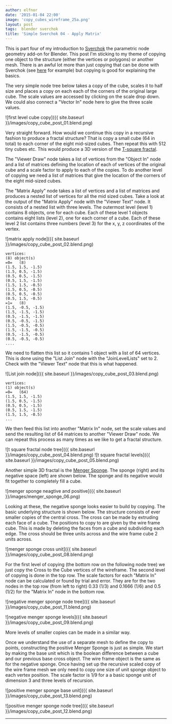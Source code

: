 ```yaml
---
author: elfnor
date: '2015-01-04 22:00'
image: 'copy_cubes_wireframe_25a.png'
layout: post
tags:  blender sverchok
title: 'Simple Sverchok 04 - Apply Matrix'
---
```


This is part four of my introduction to [Sverchok](http://nikitron.cc.ua/sverchok_en.html) the parametric node geometry add-on for Blender. This post I\'m sticking to my theme of copying one object to the structure (either the vertices or polygons) or another mesh. There is an awful lot more than just copying that can be done with Sverchok (see [here](http://blendersushi.blogspot.co.nz/) for example) but copying is good for explaining the basics.

The very simple node tree below takes a copy of the cube, scales it to half size and places a copy on each each of the corners of the original large cube. The scale values are accessed by clicking on the scale drop down. We could also connect a \"Vector In\" node here to give the three scale values.

![first level cube copy]({{ site.baseurl }}/images/copy_cube_post_01.blend.png)

Very straight forward. How would we continue this copy in a recursive fashion to produce a fractal structure? That is copy a small cube (64 in total) to each corner of the eight mid-sized cubes. Then repeat this with 512 tiny cubes etc. This would produce a 3D version of the [T-square fractal](http://en.wikipedia.org/wiki/T-square_%28fractal%29).

The \"Viewer Draw\" node takes a list of vertices from the \"Object In\" node and a list of matrices defining the location of each of vertices of the original cube and a scale factor to apply to each of the copies. To do another level of copying we need a list of matrices that give the location of the corners of the eight mid-sized cubes.

The \"Matrix Apply\" node takes a list of vertices and a list of matrices and produces a nested list of vertices for all the mid sized cubes. Take a look at the output of the \"Matrix Apply\" node with the \"Viewer Text\" node. It consists of a nested list with three levels. The outermost level (level 1) contains 8 objects, one for each cube. Each of these level 1 objects contains eight lists (level 2), one for each corner of a cube. Each of these level 2 list contains three numbers (level 3) for the x, y, z coordinates of the vertex.

![matrix apply node]({{ site.baseurl }}/images/copy_cube_post_02.blend.png)

    vertices: 
    (8) object(s)
    =0=   (8)
    (1.5, 1.5, -1.5)
    (1.5, 0.5, -1.5)
    (0.5, 0.5, -1.5)
    (0.5, 1.5, -1.5)
    (1.5, 1.5, -0.5)
    (1.5, 0.5, -0.5)
    (0.5, 0.5, -0.5)
    (0.5, 1.5, -0.5)
    =1=   (8)
    (1.5, -0.5, -1.5)
    (1.5, -1.5, -1.5)
    (0.5, -1.5, -1.5)
    (0.5, -0.5, -1.5)
    (1.5, -0.5, -0.5)
    (1.5, -1.5, -0.5)
    (0.5, -1.5, -0.5)
    (0.5, -0.5, -0.5)
    ....

We need to flatten this list so it contains 1 object with a list of 64 vertices. This is done using the \"List Join\" node with the \"JoinLevelLists\" set to 2. Check with the \"Viewer Text\" node that this is what happened.

![List join node]({{ site.baseurl }}/images/copy_cube_post_03.blend.png)

    vertices: 
    (1) object(s)
    =0=   (64)
    (1.5, 1.5, -1.5)
    (1.5, 0.5, -1.5)
    (0.5, 0.5, -1.5)
    (0.5, 1.5, -1.5)
    (1.5, 1.5, -0.5)
    ...

We then feed this list into another \"Matrix In\" node, set the scale values and send the resulting list of 64 matrices to another \"Viewer Draw\" node. We can repeat this process as many times as we like to get a fractal structure.

![t square fractal node tree]({{ site.baseurl }}/images/copy_cube_post_04.blend.png)
![t square fractal levels]({{ site.baseurl }}/images/copy_cube_post_05.blend.png)

Another simple 3D fractal is the [Menger Sponge](http://en.wikipedia.org/wiki/Menger_sponge). The sponge (right) and its negative space (left) are shown below. The sponge and its negative would fit together to completely fill a cube.

![menger sponge neagtive and positive]({{ site.baseurl }}/images/menger_sponge_06.png)

Looking at these, the negative sponge looks easier to build by copying. The basic underlying structure is shown below. The structure consists of ever smaller copies of the central cross. The cross can be made by extruding each face of a cube. The positions to copy to are given by the wire frame cube. This is made by deleting the faces from a cube and subdividing each edge. The cross should be three units across and the wire frame cube 2 units across.

![menger sponge cross unit]({{ site.baseurl }}/images/copy_cube_post_08.blend.png)

For the first level of copying (the bottom row on the following node tree) we just copy the Cross to the Cube vertices of the wireframe. The second level of copying is done in the top row. The scale factors for each \"Matrix In\" node can be calculated or found by trial and error. They are for the two nodes in the top row (from left to right) 0.33 (1/3) and 0.1666 (1/6) and 0.5 (1/2) for the \"Matrix In\" node in the bottom row.

![negative menger sponge node tree]({{ site.baseurl }}/images/copy_cube_post_11.blend.png)

![negative menger sponge levels]({{ site.baseurl }}/images/copy_cube_post_09.blend.png)

More levels of smaller copies can be made in a similar way.

Once we understand the use of a separate mesh to define the copy to points, constructing the positive Menger Sponge is just as simple. We start by making the base unit which is the boolean difference between a cube and our previous base cross object. The wire frame object is the same as for the negative sponge. Once having set up the recursive scaled copy of the wire frame mesh we only need to copy one size of unit sponge object to each vertex position. The scale factor is 1/9 for a a basic sponge unit of dimension 3 and three levels of recursion.

![positive menger sponge base unit]({{ site.baseurl }}/images/copy_cube_post_13.blend.png)

![positive menger sponge node tree]({{ site.baseurl }}/images/copy_cube_post_12.blend.png)

------------------------------------------------------------------------
